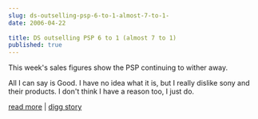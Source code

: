 ```yaml
---
slug: ds-outselling-psp-6-to-1-almost-7-to-1-
date: 2006-04-22
 
title: DS outselling PSP 6 to 1 (almost 7 to 1)
published: true
---
```

This week's sales figures show the PSP continuing to wither away.<p />All I can say is Good.  I have no idea what it is, but I really dislike sony and their products.  I don't think I have a reason too, I just do.<p /><a href="http://onnintendo.com/Index.aspx?page=1&amp;post=52&amp;year=2006&amp;month=4">read more</a> | <a href="http://digg.com/gaming/DS_outselling_PSP_6_to_1_(almost_7_to_1)">digg story</a>

